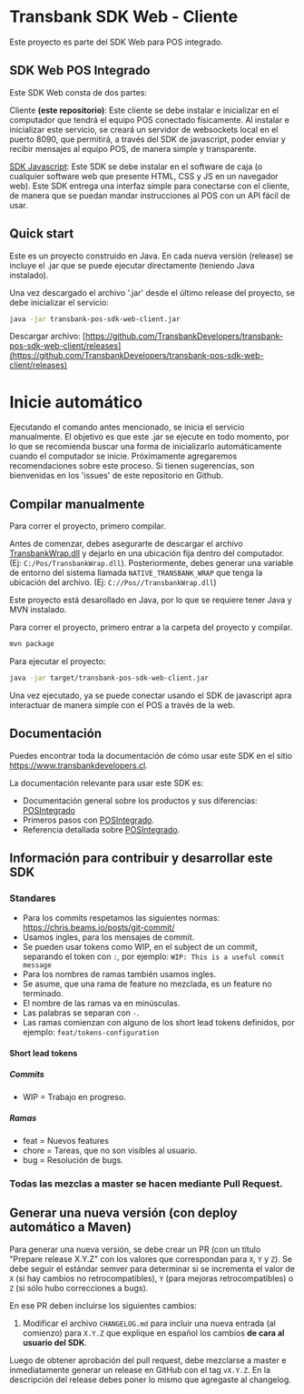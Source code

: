 # Transbank SDK Web - Cliente
Este proyecto es parte del SDK Web para POS integrado. 

## SDK Web POS Integrado
Este SDK Web consta de dos partes: 

Cliente **(este repositorio)**: Este cliente se debe instalar e inicializar en el computador que tendrá el equipo POS conectado físicamente. Al instalar e inicializar este servicio, se creará un servidor de websockets local en el puerto 8090, que permitirá, a través del SDK de javascript, poder enviar y recibir mensajes al equipo POS, de manera simple y transparente. 

[SDK Javascript](https://github.com/TransbankDevelopers/transbank-pos-sdk-web-js): Este SDK se debe instalar en el software de caja (o cualquier software web que presente HTML, CSS y JS en un navegador web). Este SDK entrega una interfaz simple para conectarse con el cliente, de manera que se puedan mandar instrucciones al POS con un API fácil de usar. 

## Quick start

Este es un proyecto construido en Java. En cada nueva versión (release) se incluye el .jar que se puede ejecutar directamente (teniendo Java instalado). 

Una vez descargado el archivo '.jar' desde el último release del proyecto, se debe inicializar el servicio:
```bash
java -jar transbank-pos-sdk-web-client.jar
```
Descargar archivo: [https://github.com/TransbankDevelopers/transbank-pos-sdk-web-client/releases](https://github.com/TransbankDevelopers/transbank-pos-sdk-web-client/releases)

# Inicie automático
Ejecutando el comando antes mencionado, se inicia el servicio manualmente. El objetivo es que este .jar se ejecute en todo momento, por lo que se recomienda buscar una forma de inicializarlo automáticamente cuando el computador se inicie. 
Próximamente agregaremos recomendaciones sobre este proceso. Si tienen sugerencias, son bienvenidas en los 'issues' de este repositorio en Github. 


## Compilar manualmente
Para correr el proyecto, primero compilar.

Antes de comenzar, debes asegurarte de descargar el archivo [TransbankWrap.dll](https://github.com/TransbankDevelopers/transbank-pos-sdk-c/releases/download/V3.0.0/TransbankWrapJava.dll) y dejarlo en una ubicación fija dentro del computador. (Ej: `C:/Pos/TransbankWrap.dll`). 
Posteriormente, debes generar una variable de entorno del sistema llamada `NATIVE_TRANSBANK_WRAP` que tenga la ubicación del archivo. (Ej: `C://Pos//TransbankWrap.dll`)

Este proyecto está desarollado en Java, por lo que se requiere tener Java y MVN instalado. 

Para correr el proyecto, primero entrar a la carpeta del proyecto y compilar. 
```bash
mvn package
```

Para ejecutar el proyecto: 
```bash
java -jar target/transbank-pos-sdk-web-client.jar
```

Una vez ejecutado, ya se puede conectar usando el SDK de javascript apra interactuar de manera simple con el POS a través de la web. 


## Documentación 

Puedes encontrar toda la documentación de cómo usar este SDK en el sitio https://www.transbankdevelopers.cl.

La documentación relevante para usar este SDK es:

- Documentación general sobre los productos y sus diferencias:
  [POSIntegrado](https://www.transbankdevelopers.cl/producto/posintegrado)
- Primeros pasos con [POSIntegrado](https://www.transbankdevelopers.cl/documentacion/posintegrado).
- Referencia detallada sobre [POSIntegrado](https://www.transbankdevelopers.cl/referencia/posintegrado).


## Información para contribuir y desarrollar este SDK

### Standares

- Para los commits respetamos las siguientes normas: https://chris.beams.io/posts/git-commit/
- Usamos ingles, para los mensajes de commit.
- Se pueden usar tokens como WIP, en el subject de un commit, separando el token con `:`, por ejemplo:
`WIP: This is a useful commit message`
- Para los nombres de ramas también usamos ingles.
- Se asume, que una rama de feature no mezclada, es un feature no terminado.
- El nombre de las ramas va en minúsculas.
- Las palabras se separan con `-`.
- Las ramas comienzan con alguno de los short lead tokens definidos, por ejemplo: `feat/tokens-configuration`

#### Short lead tokens
##### Commits
- WIP = Trabajo en progreso.
##### Ramas
- feat = Nuevos features
- chore = Tareas, que no son visibles al usuario.
- bug = Resolución de bugs.

### Todas las mezclas a master se hacen mediante Pull Request.

## Generar una nueva versión (con deploy automático a Maven)

Para generar una nueva versión, se debe crear un PR (con un título "Prepare release X.Y.Z" con los valores que correspondan para `X`, `Y` y `Z`). Se debe seguir el estándar semver para determinar si se incrementa el valor de `X` (si hay cambios no retrocompatibles), `Y` (para mejoras retrocompatibles) o `Z` (si sólo hubo correcciones a bugs).

En ese PR deben incluirse los siguientes cambios:

1. Modificar el archivo `CHANGELOG.md` para incluir una nueva entrada (al comienzo) para `X.Y.Z` que explique en español los cambios **de cara al usuario del SDK**.

Luego de obtener aprobación del pull request, debe mezclarse a master e inmediatamente generar un release en GitHub con el tag `vX.Y.Z`. En la descripción del release debes poner lo mismo que agregaste al changelog.


